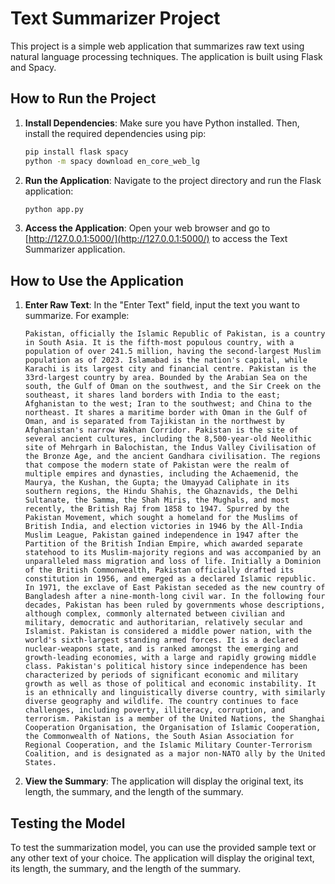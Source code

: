 # Text Summarizer Project

This project is a simple web application that summarizes raw text using natural language processing techniques. The application is built using Flask and Spacy.

## How to Run the Project

1. **Install Dependencies**: Make sure you have Python installed. Then, install the required dependencies using pip:
    ```bash
    pip install flask spacy
    python -m spacy download en_core_web_lg
    ```

2. **Run the Application**: Navigate to the project directory and run the Flask application:
    ```bash
    python app.py
    ```

3. **Access the Application**: Open your web browser and go to [http://127.0.0.1:5000/](http://127.0.0.1:5000/) to access the Text Summarizer application.

## How to Use the Application

1. **Enter Raw Text**: In the "Enter Text" field, input the text you want to summarize. For example:

    ```
    Pakistan, officially the Islamic Republic of Pakistan, is a country in South Asia. It is the fifth-most populous country, with a population of over 241.5 million, having the second-largest Muslim population as of 2023. Islamabad is the nation's capital, while Karachi is its largest city and financial centre. Pakistan is the 33rd-largest country by area. Bounded by the Arabian Sea on the south, the Gulf of Oman on the southwest, and the Sir Creek on the southeast, it shares land borders with India to the east; Afghanistan to the west; Iran to the southwest; and China to the northeast. It shares a maritime border with Oman in the Gulf of Oman, and is separated from Tajikistan in the northwest by Afghanistan's narrow Wakhan Corridor. Pakistan is the site of several ancient cultures, including the 8,500-year-old Neolithic site of Mehrgarh in Balochistan, the Indus Valley Civilisation of the Bronze Age, and the ancient Gandhara civilisation. The regions that compose the modern state of Pakistan were the realm of multiple empires and dynasties, including the Achaemenid, the Maurya, the Kushan, the Gupta; the Umayyad Caliphate in its southern regions, the Hindu Shahis, the Ghaznavids, the Delhi Sultanate, the Samma, the Shah Miris, the Mughals, and most recently, the British Raj from 1858 to 1947. Spurred by the Pakistan Movement, which sought a homeland for the Muslims of British India, and election victories in 1946 by the All-India Muslim League, Pakistan gained independence in 1947 after the Partition of the British Indian Empire, which awarded separate statehood to its Muslim-majority regions and was accompanied by an unparalleled mass migration and loss of life. Initially a Dominion of the British Commonwealth, Pakistan officially drafted its constitution in 1956, and emerged as a declared Islamic republic. In 1971, the exclave of East Pakistan seceded as the new country of Bangladesh after a nine-month-long civil war. In the following four decades, Pakistan has been ruled by governments whose descriptions, although complex, commonly alternated between civilian and military, democratic and authoritarian, relatively secular and Islamist. Pakistan is considered a middle power nation, with the world's sixth-largest standing armed forces. It is a declared nuclear-weapons state, and is ranked amongst the emerging and growth-leading economies, with a large and rapidly growing middle class. Pakistan's political history since independence has been characterized by periods of significant economic and military growth as well as those of political and economic instability. It is an ethnically and linguistically diverse country, with similarly diverse geography and wildlife. The country continues to face challenges, including poverty, illiteracy, corruption, and terrorism. Pakistan is a member of the United Nations, the Shanghai Cooperation Organisation, the Organisation of Islamic Cooperation, the Commonwealth of Nations, the South Asian Association for Regional Cooperation, and the Islamic Military Counter-Terrorism Coalition, and is designated as a major non-NATO ally by the United States.
    ```

2. **View the Summary**: The application will display the original text, its length, the summary, and the length of the summary.

## Testing the Model

To test the summarization model, you can use the provided sample text or any other text of your choice. The application will display the original text, its length, the summary, and the length of the summary.